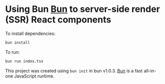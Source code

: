 # Using Bun [Bun](https://bun.sh) to server-side render (SSR) React components

To install dependencies:

```bash
bun install
```

To run:

```bash
bun run index.tsx
```

This project was created using `bun init` in bun v1.0.3. [Bun](https://bun.sh) is a fast all-in-one JavaScript runtime.
